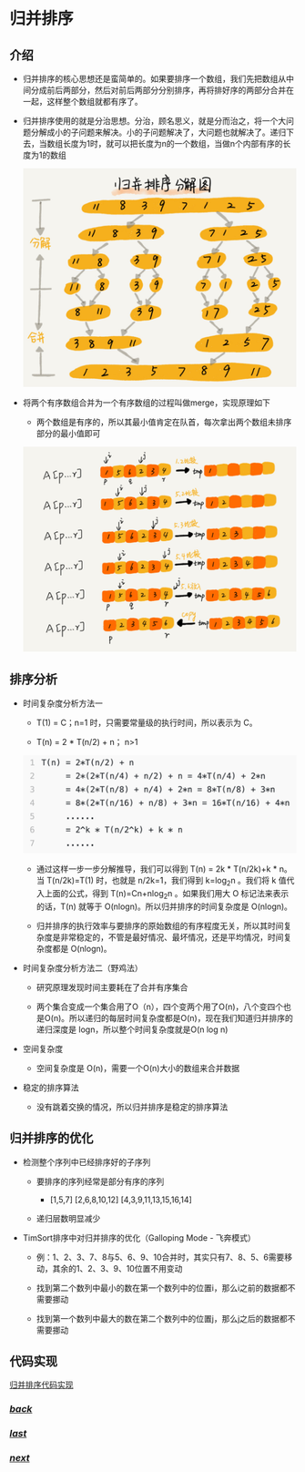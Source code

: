 # 归并排序

## 介绍

- 归并排序的核心思想还是蛮简单的。如果要排序一个数组，我们先把数组从中间分成前后两部分，然后对前后两部分分别排序，再将排好序的两部分合并在一起，这样整个数组就都有序了。

- 归并排序使用的就是分治思想。分治，顾名思义，就是分而治之，将一个大问题分解成小的子问题来解决。小的子问题解决了，大问题也就解决了。递归下去，当数组长度为1时，就可以把长度为n的一个数组，当做n个内部有序的长度为1的数组

	![](./picture/归并排序分解图.jpg)

- 将两个有序数组合并为一个有序数组的过程叫做merge，实现原理如下

	- 两个数组是有序的，所以其最小值肯定在队首，每次拿出两个数组未排序部分的最小值即可

	![](./picture/merge原理图.jpg)

## 排序分析

- 时间复杂度分析方法一
	
	- T(1) = C；n=1 时，只需要常量级的执行时间，所以表示为 C。

	- T(n) = 2 * T(n/2) + n； n>1 

	![](./picture/归并时间复杂度推导.png)

	- 通过这样一步一步分解推导，我们可以得到 T(n) = 2k * T(n/2k)+k * n。当 T(n/2k)=T(1) 时，也就是 n/2k=1，我们得到 k=log<sub>2</sub>n 。我们将 k 值代入上面的公式，得到 T(n)=Cn+nlog<sub>2</sub>n 。如果我们用大 O 标记法来表示的话，T(n) 就等于 O(nlogn)。所以归并排序的时间复杂度是 O(nlogn)。

	- 归并排序的执行效率与要排序的原始数组的有序程度无关，所以其时间复杂度是非常稳定的，不管是最好情况、最坏情况，还是平均情况，时间复杂度都是 O(nlogn)。

- 时间复杂度分析方法二（野鸡法）
	
	- 研究原理发现时间主要耗在了合并有序集合
	
	- 两个集合变成一个集合用了O（n），四个变两个用了O(n)，八个变四个也是O(n)。所以递归的每层时间复杂度都是O(n)，现在我们知道归并排序的递归深度是 logn，所以整个时间复杂度就是O(n log n)

- 空间复杂度

	- 空间复杂度是 O(n)，需要一个O(n)大小的数组来合并数据

- 稳定的排序算法
	
	- 没有跳着交换的情况，所以归并排序是稳定的排序算法

## 归并排序的优化

- 检测整个序列中已经排序好的子序列

	- 要排序的序列经常是部分有序的序列

		- [1,5,7] [2,6,8,10,12] [4,3,9,11,13,15,16,14]

	- 递归层数明显减少
	
- TimSort排序中对归并排序的优化（Galloping Mode - 飞奔模式）

	- 例：1、2、3、7、8与5、6、9、10合并时，其实只有7、8、5、6需要移动，其余的1、2、3、9、10位置不用变动

	- 找到第二个数列中最小的数在第一个数列中的位置i，那么i之前的数据都不需要挪动

	- 找到第一个数列中最大的数在第二个数列中的位置j，那么j之后的数据都不需要挪动

## 代码实现

[归并排序代码实现](../../../src/main/java/fanrui/study/sort/MergeSort.java)

### [*back*](../)

### [*last*](../3.选择排序)

### [*next*](../5.快速排序)
